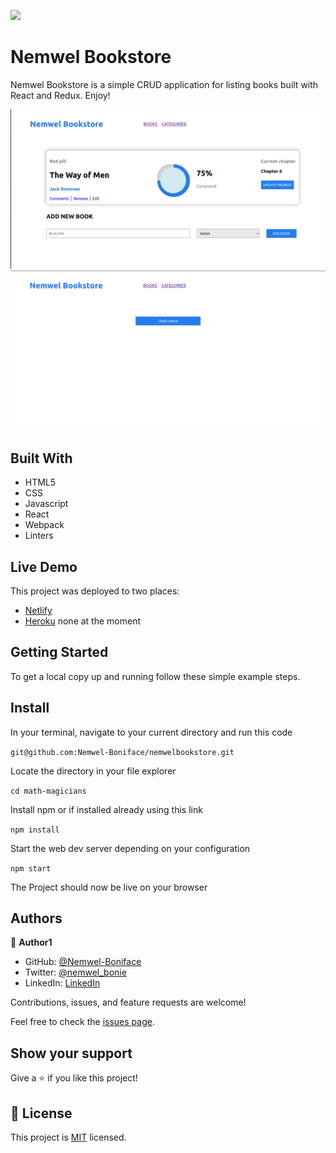 ![](https://img.shields.io/badge/Microverse-blueviolet)

# Nemwel Bookstore

Nemwel Bookstore is a simple CRUD application for listing books built with React and Redux.
Enjoy!

![screenshot](./images/bkstorehome.png)
![screenshot](./images/bkstorecat.png)

## Built With

- HTML5
- CSS
- Javascript
- React
- Webpack
- Linters

## Live Demo

This project was deployed to two places:
- [Netlify](https://lucent-peony-f29b5b.netlify.app/)
- [Heroku]() none at the moment


## Getting Started

To get a local copy up and running follow these simple example steps.

## Install

In your terminal, navigate to your current directory and run this code

`git@github.com:Nemwel-Boniface/nemwelbookstore.git`

Locate the directory in your file explorer

`cd math-magicians`

Install npm or if installed already using this link

`npm install`

Start the web dev server depending on your configuration

`npm start`

The Project should now be live on your browser

## Authors

👤 **Author1**

- GitHub: [@Nemwel-Boniface ](https://github.com/Nemwel-Boniface)
- Twitter: [@nemwel_bonie](https://twitter.com/nemwel_bonie)
- LinkedIn: [LinkedIn](https://www.linkedin.com/in/nemwel-nyandoro-aa1b2620b/)

Contributions, issues, and feature requests are welcome!

Feel free to check the [issues page](https://github.com/Nemwel-Boniface/nemwelbookstore/issues).

## Show your support

Give a ⭐️ if you like this project!
## 📝 License

This project is [MIT](./MIT.md) licensed.